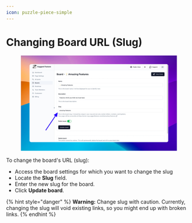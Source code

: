 ```yaml
---
icon: puzzle-piece-simple
---
```


# Changing Board URL (Slug)

<figure><img src="../../.gitbook/assets/image (2) (1) (1) (1).png" alt=""><figcaption></figcaption></figure>

To change the board's URL (slug):

* Access the board settings for which you want to change the slug
* Locate the **Slug** field.
* Enter the new slug for the board.
* Click **Update board**.

{% hint style="danger" %}
**Warning:** Change slug with caution. Currently, changing the slug will void existing links, so you might end up with broken links.
{% endhint %}
